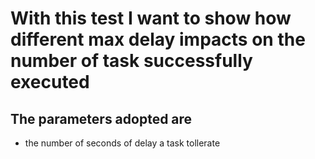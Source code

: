 # With this test I want to show how different max delay impacts on the number of task successfully executed
## The parameters adopted are
- the number of seconds of delay a task tollerate
